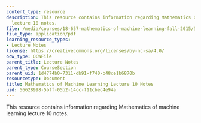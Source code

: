 ```yaml
---
content_type: resource
description: This resource contains information regarding Mathematics of machine learning
  lecture 10 notes.
file: /media/courses/18-657-mathematics-of-machine-learning-fall-2015/566289985bff05b214ccf11cbec4e94a_MIT18_657F15_L10.pdf
file_type: application/pdf
learning_resource_types:
- Lecture Notes
license: https://creativecommons.org/licenses/by-nc-sa/4.0/
ocw_type: OCWFile
parent_title: Lecture Notes
parent_type: CourseSection
parent_uid: 1d4774b0-7311-db91-f740-b48ce1b6870b
resourcetype: Document
title: Mathematics of Machine Learning Lecture 10 Notes
uid: 56628998-5bff-05b2-14cc-f11cbec4e94a
---
```

This resource contains information regarding Mathematics of machine learning lecture 10 notes.